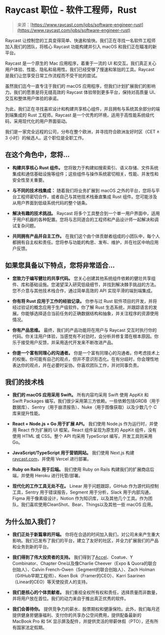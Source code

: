 <!--yml

category: 未分类

date: 2024-05-29 12:34:42

-->

# Raycast 职位 - 软件工程师，Rust

> 来源：[https://www.raycast.com/jobs/software-engineer-rust](https://www.raycast.com/jobs/software-engineer-rust)

Raycast 让控制您的工具变得简单、快速和愉快。我们正在寻找一名软件工程师加入我们的团队，将核心 Raycast 功能构建并引入 macOS 和我们正在瞄准的新平台。

Raycast 是一个原生的 Mac 应用程序，着重于一流的 UI 和交互。我们真正关心用户体验、性能、隐私和易用性。我们已经受够了慢速和笨拙的工具。Raycast 是我们让您享受日常工作流程而不受干扰的尝试。

虽然我们迄今一直专注于我们的 macOS 应用程序，但我们计划扩展我们的影响力。我们的愿景是将无缝高效的 Raycast 体验带到更多平台，保持对高质量 UI、交互和整体用户体验的承诺。

为此，我们正在寻找喜欢设计和构建共享核心组件，并且拥有与系统其余部分的端到端集成的 Rust 工程师。Raycast 是一个优秀的环境，适用于高性能系统级代码，采用现代化的用户界面驱动。

我们是一家完全远程的公司，分布在整个欧洲，并寻找符合欧洲友好时区（CET ± 3 小时）的候选人。这个职位是全职工作。

## 在这个角色中，您将...

+   **构建共享核心 Rust 组件。** 您将致力于构建如搜索索引、语义存储、文件系统集成和通信基础设施等组件；这些组件与操作系统密切相关，性能、并发性和安全性至关重要。

+   **与不同的技术栈集成：** 随着我们将业务扩展到 macOS 之外的平台，您将与平台工程师密切合作，或者自己与其他技术栈垂直集成 Rust 组件。您可能涉及从用户界面到低级系统代码的整个链条。

+   **解决有趣的技术挑战。** Raycast 将多个工具整合到一个单一用户界面中，适用于用户机器的各种配置。您将与志同道合的工程师和产品设计师一起解决和调试复杂问题。

+   **共同拥有产品并自主工作。** 在我们这个由个体贡献者组成的小团队中，每个人都拥有自主权和责任。您将参与功能的构思、发布、维护，并在社区中响应用户反馈。

## 如果您具备以下特点，您将非常适合...

+   **您致力于编写健壮的共享代码。** 您关心创建其他系统组件依赖的健壮共享组件、库和基础设施。您渴望深入研究低级细节，并找到解决棘手挑战的方法。您不介意与其他技术栈合作，通过简单高效的 API 实现平滑的端到端集成。

+   **你有将 Rust 应用于工作的经验记录。** 你参与过 Rust 软件项目的开发，并将经过验证的概念应用于生产级软件。你了解 Rust 生态系统，并跟踪语言的发展。你能够选择适合当前任务的正确数据结构和抽象，并关注程序的资源使用情况。

+   **你有产品思维。** 最终，我们的产品功能将在用户与 Raycast 交互时执行你的代码。你关注用户体验，当感觉有不对劲时，会分析并修复潜在根本原因。你乐于接受用户反馈，并采用迭代开发来不断改进产品。

+   **你是一个富有同理心的沟通者。** 你是一个富有同理心的沟通者。你考虑技术上的权衡。你可能有自己的观点，但并不意识形态化。在有分歧时，你会理性地表达你的观点，并在必要时妥协。你喜欢团队工作，并对同事负责。

## 我们的技术栈

+   **我们的 macOS 应用采用 Swift。** 所有内容均采用 Swift 使用 AppKit 和 Swift Packages 编写。我们很少采用第三方依赖。一些依赖包括GRDB（用于数据库）、Sentry（用于崩溃报告）、Nuke（用于图像获取）以及少数几个 C 库来提升性能。

+   **React + Node.js + Go 用于扩展 API。** 我们使用 Node.js 作为运行时，并使用 React 作为扩展的 UI 框架。React 组件呈现为原生的 AppKit 组件，没有使用 HTML 或 CSS。整个 API 均采用 TypeScript 编写，开发工具则采用 Go。

+   **JavaScript/TypeScript 用于营销网站。** 我们使用 Next.js 构建 [raycast.com](http://raycast.com)，并使用 Vercel 进行部署。

+   **Ruby on Rails 用于后端。** 我们使用 Ruby on Rails 构建我们的扩展商店后端，并使用 Heroku 进行托管/部署。

+   **现代化的工作工具无处不在。** Linear 用于问题跟踪，GitHub 作为源代码控制工具，Sentry 用于错误报告，Segment 用于分析，Slack 用于内部沟通，Figma 用于像素级设计，Notion 作为知识库，以及其他几个工具。作为团队，我们喜欢使用CleanShot、Bear、Things以及其他一些 macOS 应用。

## 为什么加入我们？

+   **我们正处于新篇章的开端。** 你将在合适的时间加入我们，对公司未来产生重大影响。我们已发布了我们的平台，建立了友好的社区，并全力扩展我们的产品和业务到新的平台。

+   **我们得到了伟大投资者的支持。** 我们得到了[Accel](https://www.accel.com/noteworthy/giving-developers-superpowers-our-investment-in-raycast)、Coatue、Y Combinator、Chapter One以及像Charlie Cheever（Expo & Quora的联合创始人）、Calvin French-Owen（Segment的联合创始人）、Zach Holman（GitHub早期工程师）、Koen Bok（Framer的CEO）、Karri Saarinen（Linear的CEO）等天使投资人的支持。

+   **我们是核心的个体贡献者。** 我们重视全权所有权和责任，选择质量而非数量，并将用户放在首位。我们的动力来自于推出真正优秀的软件。

+   **我们会善待你。** 提供竞争力的薪水、股票期权和健康保险。此外，我们每月还提供健身房健康福利、支付你的共享办公空间费用，提供配备最新的 MacBook Pro 和 5K 显示屏及配件，并提供灵活的带薪休假（PTO），还有所有国家法定假期。

